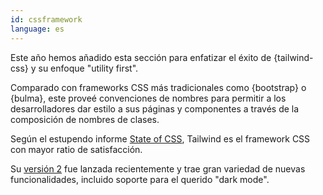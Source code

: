 ```yaml
---
id: cssframework  
language: es
---
```


Este año hemos añadido esta sección para enfatizar el éxito de {tailwind-css} y su enfoque "utility first".

Comparado con frameworks CSS más tradicionales como {bootstrap} o {bulma}, este proveé convenciones de nombres para permitir a los desarrolladores dar estilo a sus páginas y componentes a través de la composición de nombres de clases.

Según el estupendo informe [State of CSS](https://2020.stateofcss.com/en-US/report/), Tailwind es el framework CSS con mayor ratio de satisfacción.

Su [versión 2](https://blog.tailwindcss.com/tailwindcss-v2) fue lanzada recientemente y trae gran variedad de nuevas funcionalidades, incluido soporte para el querido "dark mode".
